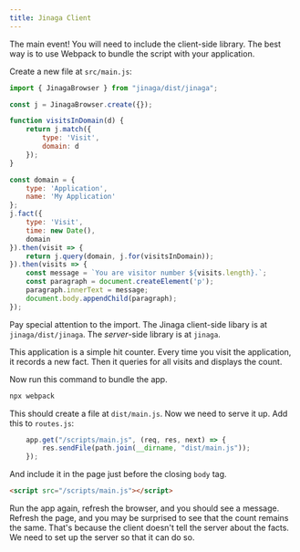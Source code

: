```yaml
---
title: Jinaga Client
---
```


The main event!
You will need to include the client-side library.
The best way is to use Webpack to bundle the script with your application.

Create a new file at `src/main.js`:

```javascript
import { JinagaBrowser } from "jinaga/dist/jinaga";

const j = JinagaBrowser.create({});

function visitsInDomain(d) {
    return j.match({
        type: 'Visit',
        domain: d
    });
}

const domain = {
    type: 'Application',
    name: 'My Application'
};
j.fact({
    type: 'Visit',
    time: new Date(),
    domain
}).then(visit => {
    return j.query(domain, j.for(visitsInDomain));
}).then(visits => {
    const message = `You are visitor number ${visits.length}.`;
    const paragraph = document.createElement('p');
    paragraph.innerText = message;
    document.body.appendChild(paragraph);
});
```

Pay special attention to the import.
The Jinaga client-side libary is at `jinaga/dist/jinaga`.
The *server*-side library is at `jinaga`.

This application is a simple hit counter.
Every time you visit the application, it records a new fact.
Then it queries for all visits and displays the count.

Now run this command to bundle the app.

```bash
npx webpack
```

This should create a file at `dist/main.js`.
Now we need to serve it up.
Add this to `routes.js`:

```javascript
    app.get("/scripts/main.js", (req, res, next) => {
        res.sendFile(path.join(__dirname, "dist/main.js"));
    });
```

And include it in the page just before the closing `body` tag.

```html
<script src="/scripts/main.js"></script>
```

Run the app again, refresh the browser, and you should see a message.
Refresh the page, and you may be surprised to see that the count remains the same.
That's because the client doesn't tell the server about the facts.
We need to set up the server so that it can do so.